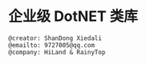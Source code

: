 # 企业级 DotNET 类库

```shell
@creator: ShanDong Xiedali
@emailto: 9727005@qq.com
@company: HiLand & RainyTop
```
